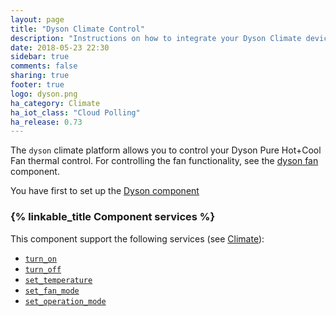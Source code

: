 ```yaml
---
layout: page
title: "Dyson Climate Control"
description: "Instructions on how to integrate your Dyson Climate device within Home Assistant."
date: 2018-05-23 22:30
sidebar: true
comments: false
sharing: true
footer: true
logo: dyson.png
ha_category: Climate
ha_iot_class: "Cloud Polling"
ha_release: 0.73
---
```


The `dyson` climate platform allows you to control your Dyson Pure Hot+Cool Fan thermal control. For controlling the fan functionality, see the [dyson fan](/components/fan.dyson/) component.

You have first to set up the [Dyson component](/components/dyson/)

### {% linkable_title Component services %}

This component support the following services (see [Climate](/components/climate/)):
* [`turn_on`](/components/climate/#service-climateturn_on)
* [`turn_off`](/components/climate/#service-climateturn_off)
* [`set_temperature`](/components/climate/#service-climateset_temperature)
* [`set_fan_mode`](/components/climate/#service-climateset_fan_mode)
* [`set_operation_mode`](/components/climate/#service-climateset_operation_mode)
